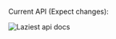 Current API (Expect changes):

![Laziest api docs](https://github.com/user-attachments/assets/1aa80541-7cbb-4e7b-979a-0b5b15361365)
